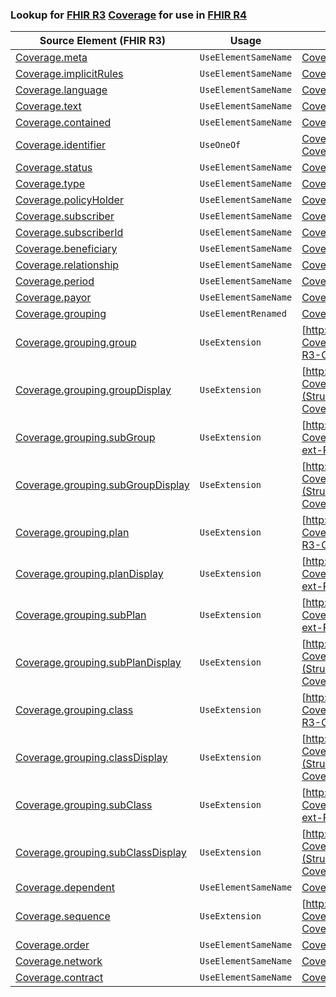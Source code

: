 ### Lookup for [FHIR R3](https://hl7.org/fhir/STU3/) [Coverage](https://hl7.org/fhir/STU3/Coverage.html) for use in [FHIR R4](https://hl7.org/fhir/R4/)

| Source Element (FHIR R3) | Usage | Target |
| -------------- | ----- | ------ |
| [Coverage.meta](https://hl7.org/fhir/STU3/Coverage.html#resource) | `UseElementSameName` | [Coverage.meta](https://hl7.org/fhir/R4/Coverage.html#resource) |
| [Coverage.implicitRules](https://hl7.org/fhir/STU3/Coverage.html#resource) | `UseElementSameName` | [Coverage.implicitRules](https://hl7.org/fhir/R4/Coverage.html#resource) |
| [Coverage.language](https://hl7.org/fhir/STU3/Coverage.html#resource) | `UseElementSameName` | [Coverage.language](https://hl7.org/fhir/R4/Coverage.html#resource) |
| [Coverage.text](https://hl7.org/fhir/STU3/Coverage.html#resource) | `UseElementSameName` | [Coverage.text](https://hl7.org/fhir/R4/Coverage.html#resource) |
| [Coverage.contained](https://hl7.org/fhir/STU3/Coverage.html#resource) | `UseElementSameName` | [Coverage.contained](https://hl7.org/fhir/R4/Coverage.html#resource) |
| [Coverage.identifier](https://hl7.org/fhir/STU3/Coverage.html#resource) | `UseOneOf` | [Coverage.identifier](https://hl7.org/fhir/R4/Coverage.html#resource)<br />[Coverage.identifier](https://hl7.org/fhir/R4/Coverage.html#resource) |
| [Coverage.status](https://hl7.org/fhir/STU3/Coverage.html#resource) | `UseElementSameName` | [Coverage.status](https://hl7.org/fhir/R4/Coverage.html#resource) |
| [Coverage.type](https://hl7.org/fhir/STU3/Coverage.html#resource) | `UseElementSameName` | [Coverage.type](https://hl7.org/fhir/R4/Coverage.html#resource) |
| [Coverage.policyHolder](https://hl7.org/fhir/STU3/Coverage.html#resource) | `UseElementSameName` | [Coverage.policyHolder](https://hl7.org/fhir/R4/Coverage.html#resource) |
| [Coverage.subscriber](https://hl7.org/fhir/STU3/Coverage.html#resource) | `UseElementSameName` | [Coverage.subscriber](https://hl7.org/fhir/R4/Coverage.html#resource) |
| [Coverage.subscriberId](https://hl7.org/fhir/STU3/Coverage.html#resource) | `UseElementSameName` | [Coverage.subscriberId](https://hl7.org/fhir/R4/Coverage.html#resource) |
| [Coverage.beneficiary](https://hl7.org/fhir/STU3/Coverage.html#resource) | `UseElementSameName` | [Coverage.beneficiary](https://hl7.org/fhir/R4/Coverage.html#resource) |
| [Coverage.relationship](https://hl7.org/fhir/STU3/Coverage.html#resource) | `UseElementSameName` | [Coverage.relationship](https://hl7.org/fhir/R4/Coverage.html#resource) |
| [Coverage.period](https://hl7.org/fhir/STU3/Coverage.html#resource) | `UseElementSameName` | [Coverage.period](https://hl7.org/fhir/R4/Coverage.html#resource) |
| [Coverage.payor](https://hl7.org/fhir/STU3/Coverage.html#resource) | `UseElementSameName` | [Coverage.payor](https://hl7.org/fhir/R4/Coverage.html#resource) |
| [Coverage.grouping](https://hl7.org/fhir/STU3/Coverage.html#resource) | `UseElementRenamed` | [Coverage.class](https://hl7.org/fhir/R4/Coverage.html#resource) |
| [Coverage.grouping.group](https://hl7.org/fhir/STU3/Coverage.html#resource) | `UseExtension` | [http://hl7.org/fhir/3.0/StructureDefinition/extension-Coverage.grouping.group](StructureDefinition-ext-R3-Coverage.gr.group.html) |
| [Coverage.grouping.groupDisplay](https://hl7.org/fhir/STU3/Coverage.html#resource) | `UseExtension` | [http://hl7.org/fhir/3.0/StructureDefinition/extension-Coverage.grouping.groupDisplay](StructureDefinition-ext-R3-Coverage.gr.groupDisplay.html) |
| [Coverage.grouping.subGroup](https://hl7.org/fhir/STU3/Coverage.html#resource) | `UseExtension` | [http://hl7.org/fhir/3.0/StructureDefinition/extension-Coverage.grouping.subGroup](StructureDefinition-ext-R3-Coverage.gr.subGroup.html) |
| [Coverage.grouping.subGroupDisplay](https://hl7.org/fhir/STU3/Coverage.html#resource) | `UseExtension` | [http://hl7.org/fhir/3.0/StructureDefinition/extension-Coverage.grouping.subGroupDisplay](StructureDefinition-ext-R3-Coverage.gr.subGroupDisplay.html) |
| [Coverage.grouping.plan](https://hl7.org/fhir/STU3/Coverage.html#resource) | `UseExtension` | [http://hl7.org/fhir/3.0/StructureDefinition/extension-Coverage.grouping.plan](StructureDefinition-ext-R3-Coverage.gr.plan.html) |
| [Coverage.grouping.planDisplay](https://hl7.org/fhir/STU3/Coverage.html#resource) | `UseExtension` | [http://hl7.org/fhir/3.0/StructureDefinition/extension-Coverage.grouping.planDisplay](StructureDefinition-ext-R3-Coverage.gr.planDisplay.html) |
| [Coverage.grouping.subPlan](https://hl7.org/fhir/STU3/Coverage.html#resource) | `UseExtension` | [http://hl7.org/fhir/3.0/StructureDefinition/extension-Coverage.grouping.subPlan](StructureDefinition-ext-R3-Coverage.gr.subPlan.html) |
| [Coverage.grouping.subPlanDisplay](https://hl7.org/fhir/STU3/Coverage.html#resource) | `UseExtension` | [http://hl7.org/fhir/3.0/StructureDefinition/extension-Coverage.grouping.subPlanDisplay](StructureDefinition-ext-R3-Coverage.gr.subPlanDisplay.html) |
| [Coverage.grouping.class](https://hl7.org/fhir/STU3/Coverage.html#resource) | `UseExtension` | [http://hl7.org/fhir/3.0/StructureDefinition/extension-Coverage.grouping.class](StructureDefinition-ext-R3-Coverage.gr.class.html) |
| [Coverage.grouping.classDisplay](https://hl7.org/fhir/STU3/Coverage.html#resource) | `UseExtension` | [http://hl7.org/fhir/3.0/StructureDefinition/extension-Coverage.grouping.classDisplay](StructureDefinition-ext-R3-Coverage.gr.classDisplay.html) |
| [Coverage.grouping.subClass](https://hl7.org/fhir/STU3/Coverage.html#resource) | `UseExtension` | [http://hl7.org/fhir/3.0/StructureDefinition/extension-Coverage.grouping.subClass](StructureDefinition-ext-R3-Coverage.gr.subClass.html) |
| [Coverage.grouping.subClassDisplay](https://hl7.org/fhir/STU3/Coverage.html#resource) | `UseExtension` | [http://hl7.org/fhir/3.0/StructureDefinition/extension-Coverage.grouping.subClassDisplay](StructureDefinition-ext-R3-Coverage.gr.subClassDisplay.html) |
| [Coverage.dependent](https://hl7.org/fhir/STU3/Coverage.html#resource) | `UseElementSameName` | [Coverage.dependent](https://hl7.org/fhir/R4/Coverage.html#resource) |
| [Coverage.sequence](https://hl7.org/fhir/STU3/Coverage.html#resource) | `UseExtension` | [http://hl7.org/fhir/3.0/StructureDefinition/extension-Coverage.sequence](StructureDefinition-ext-R3-Coverage.sequence.html) |
| [Coverage.order](https://hl7.org/fhir/STU3/Coverage.html#resource) | `UseElementSameName` | [Coverage.order](https://hl7.org/fhir/R4/Coverage.html#resource) |
| [Coverage.network](https://hl7.org/fhir/STU3/Coverage.html#resource) | `UseElementSameName` | [Coverage.network](https://hl7.org/fhir/R4/Coverage.html#resource) |
| [Coverage.contract](https://hl7.org/fhir/STU3/Coverage.html#resource) | `UseElementSameName` | [Coverage.contract](https://hl7.org/fhir/R4/Coverage.html#resource) |
